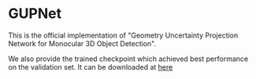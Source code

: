 # GUPNet

This is the official implementation of "Geometry Uncertainty Projection Network for Monocular 3D Object Detection".

We also provide the trained checkpoint which achieved best performance on the validation set. It can be downloaded at [here](https://drive.google.com/file/d/1-iQEjNlWMGYC-wC4kN6We_TBbBmeKsmz/view?usp=sharing)
